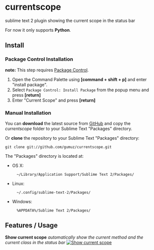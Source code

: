 currentscope
============

sublime text 2 plugin showing the current scope in the status bar

For now it only supports **Python**.


Install
-------

### Package Control Installation

**note:** This step requires [Package Control](http://wbond.net/sublime_packages/package_control/installation).

1. Open the Command Palette using **[command + shift + p]** and enter "install package".
2. Select `Package Control: Install Package` from the popup menu and press **[return]**
3. Enter "Current Scope" and press **[return]**

### Manual Installation

You can **download** the latest source from [GitHub](https://github.com/gumuz/currentscope/zipball/master) and copy the *currentscope* folder to your Sublime Text "Packages" directory.

Or **clone** the repository to your Sublime Text "Packages" directory:

    git clone git://github.com/gumuz/currentscope.git


The "Packages" directory is located at:

* OS X:

        ~/Library/Application Support/Sublime Text 2/Packages/

* Linux:

        ~/.config/sublime-text-2/Packages/

* Windows:

        %APPDATA%/Sublime Text 2/Packages/

Features / Usage
----------------

**Show current scope** *automatically show the current method and the current class in the status bar*
[![Show current scope](http://i.imgur.com/x2kAx.png)](http://i.imgur.com/x2kAx.png)